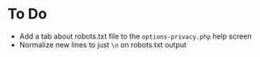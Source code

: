 To Do
=====

- Add a tab about robots.txt file to the `options-privacy.php` help screen
- Normalize new lines to just `\n` on robots.txt output
